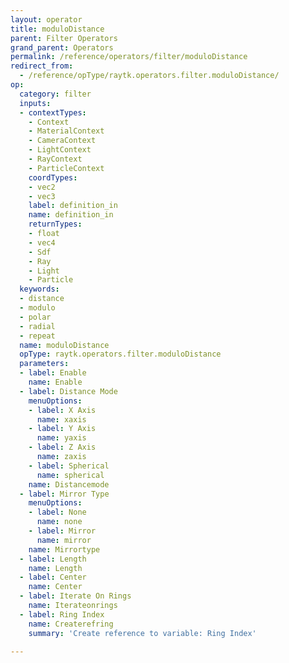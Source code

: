 ```yaml
---
layout: operator
title: moduloDistance
parent: Filter Operators
grand_parent: Operators
permalink: /reference/operators/filter/moduloDistance
redirect_from:
  - /reference/opType/raytk.operators.filter.moduloDistance/
op:
  category: filter
  inputs:
  - contextTypes:
    - Context
    - MaterialContext
    - CameraContext
    - LightContext
    - RayContext
    - ParticleContext
    coordTypes:
    - vec2
    - vec3
    label: definition_in
    name: definition_in
    returnTypes:
    - float
    - vec4
    - Sdf
    - Ray
    - Light
    - Particle
  keywords:
  - distance
  - modulo
  - polar
  - radial
  - repeat
  name: moduloDistance
  opType: raytk.operators.filter.moduloDistance
  parameters:
  - label: Enable
    name: Enable
  - label: Distance Mode
    menuOptions:
    - label: X Axis
      name: xaxis
    - label: Y Axis
      name: yaxis
    - label: Z Axis
      name: zaxis
    - label: Spherical
      name: spherical
    name: Distancemode
  - label: Mirror Type
    menuOptions:
    - label: None
      name: none
    - label: Mirror
      name: mirror
    name: Mirrortype
  - label: Length
    name: Length
  - label: Center
    name: Center
  - label: Iterate On Rings
    name: Iterateonrings
  - label: Ring Index
    name: Createrefring
    summary: 'Create reference to variable: Ring Index'

---
```

